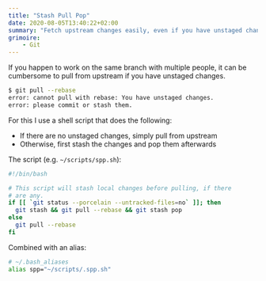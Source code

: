 ```yaml
---
title: "Stash Pull Pop"
date: 2020-08-05T13:40:22+02:00
summary: "Fetch upstream changes easily, even if you have unstaged changes."
grimoire:
    - Git
---
```


If you happen to work on the same branch with multiple people, it can be
cumbersome to pull from upstream if you have unstaged changes.

```bash
$ git pull --rebase
error: cannot pull with rebase: You have unstaged changes.
error: please commit or stash them.
```

For this I use a shell script that does the following:

- If there are no unstaged changes, simply pull from upstream
- Otherwise, first stash the changes and pop them afterwards

The script (e.g. `~/scripts/spp.sh`):

```bash
#!/bin/bash

# This script will stash local changes before pulling, if there
# are any.
if [[ `git status --porcelain --untracked-files=no` ]]; then
  git stash && git pull --rebase && git stash pop
else
  git pull --rebase
fi
```

Combined with an alias:

```bash
# ~/.bash_aliases
alias spp="~/scripts/.spp.sh"
```

